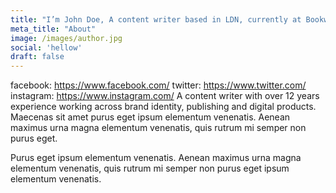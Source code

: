 ```yaml
---
title: "I’m John Doe, A content writer based in LDN, currently at Bookworm"
meta_title: "About"
image: /images/author.jpg
social: 'hellow'
draft: false
---
```

facebook: https://www.facebook.com/
twitter: https://www.twitter.com/
instagram: https://www.instagram.com/
A content writer with over 12 years experience working across brand identity, publishing and digital products. Maecenas sit amet purus eget ipsum elementum venenatis. Aenean maximus urna magna elementum venenatis, quis rutrum mi semper non purus eget.

Purus eget ipsum elementum venenatis. Aenean maximus urna magna elementum venenatis, quis rutrum mi semper non purus eget ipsum elementum venenatis.
